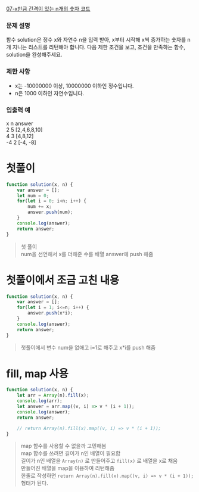 [07-x만큼 간격이 있는 n개의 숫자  코드](../codes/07x만큼_간격이_있는_n개의_숫자.js)  
### 문제 설명
함수 solution은 정수 x와 자연수 n을 입력 받아, x부터 시작해 x씩 증가하는 숫자를 n개 지니는 리스트를 리턴해야 합니다. 다음 제한 조건을 보고, 조건을 만족하는 함수, solution을 완성해주세요.  

### 제한 사항  
- x는 -10000000 이상, 10000000 이하인 정수입니다.  
- n은 1000 이하인 자연수입니다.  

### 입출력 예  
x	n	answer  
2	5	[2,4,6,8,10]  
4	3	[4,8,12]  
-4	2	[-4, -8]  

# 첫풀이
```jsx
function solution(x, n) {
    var answer = [];
    let num = 0;
    for(let i = 0; i<n; i++) {
        num += x;
        answer.push(num);
    }
    console.log(answer);
    return answer;
}
```
> 첫 풀이  
> num을 선언해서 x를 더해준 수를 배열 answer에 push 해줌

# 첫풀이에서 조금 고친 내용  
```jsx
function solution(x, n) {
    var answer = [];
    for(let i = 1; i<=n; i++) {
        answer.push(x*i);
    }
    console.log(answer);
    return answer;
}
```
> 첫풀이에서 변수 num을 없애고 i=1로 해주고 x*i를 push 해줌  

# fill, map 사용  
```jsx
function solution(x, n) {
    let arr = Array(n).fill(x);
    console.log(arr);
    let answer = arr.map((v, i) => v * (i + 1));
    console.log(answer);
    return answer;

    // return Array(n).fill(x).map((v, i) => v * (i + 1));
}
```
> map 함수를 사용할 수 없을까 고민해봄  
> map 함수를 쓰려면 길이가 n인 배열이 필요함  
> 길이가 n인 배열을  `Array(n)` 로 만들어주고 `fill(x)` 로 배열을 x로 채움  
> 만들어진 배열을 map을 이용하여 리턴해줌  
> 한줄로 작성하면 `return Array(n).fill(x).map((v, i) => v * (i + 1));` 형태가 된다.  
